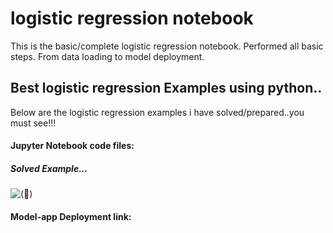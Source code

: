 # logistic regression notebook
 This is the basic/complete logistic regression notebook. Performed all basic steps. From data loading to model deployment.

## Best logistic regression Examples using python..

Below are the logistic regression examples i have solved/prepared..you must see!!!

#### Jupyter Notebook code files:

##### Solved Example...

![(:link:)](https://github.com/ShrikantUppin/2_logistic-regression-notebook/blob/main/clicked%20on%20Ad%20.ipynb&target=_blank)


#### Model-app Deployment link:



